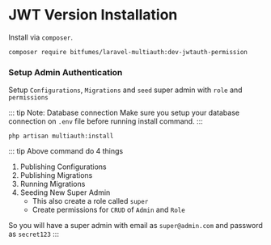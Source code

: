 # JWT Version Installation

Install via `composer`.

```bash{1}
composer require bitfumes/laravel-multiauth:dev-jwtauth-permission
```

### Setup Admin Authentication

Setup `Configurations`, `Migrations` and `seed` super admin with `role` and `permissions`

::: tip Note: Database connection
Make sure you setup your database connection on `.env` file before running install command.
:::

```bash{1}
php artisan multiauth:install
```

::: tip Above command do 4 things

1. Publishing Configurations
2. Publishing Migrations
3. Running Migrations
4. Seeding New Super Admin
   - This also create a role called `super`
   - Create permissions for `CRUD` of `Admin` and `Role`

So you will have a super admin with email as `super@admin.com` and password as `secret123`
:::
